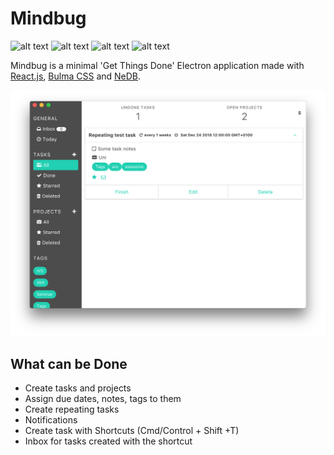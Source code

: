 # Mindbug
![alt text](https://img.shields.io/badge/Version-0.1.3a-yellow.svg "Program version")
![alt text](https://img.shields.io/badge/Electron-1.4.13-green.svg "Electron version")
![alt text](https://img.shields.io/badge/React-15.4.1-green.svg "Electron version")
![alt text](https://img.shields.io/badge/License-MIT-lightgrey.svg "Electron version")


Mindbug is a minimal 'Get Things Done' Electron application made with [React.js](https://facebook.github.io/react/), [Bulma CSS](http://bulma.io) and [NeDB](https://github.com/louischatriot/nedb).


![alt text](https://raw.githubusercontent.com/alexanderwe/Mindbug/master/README/current-state.png "Current application window")


## What can be Done
* Create tasks and projects
* Assign due dates, notes, tags to them
* Create repeating tasks
* Notifications
* Create task with Shortcuts (Cmd/Control + Shift +T)
* Inbox for tasks created with the shortcut
